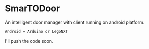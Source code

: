 SmarTODoor
==========

An intelligent door manager with client running on android platform.

```html
Android + Arduino or LegoNXT
```

I'll push the code soon.
